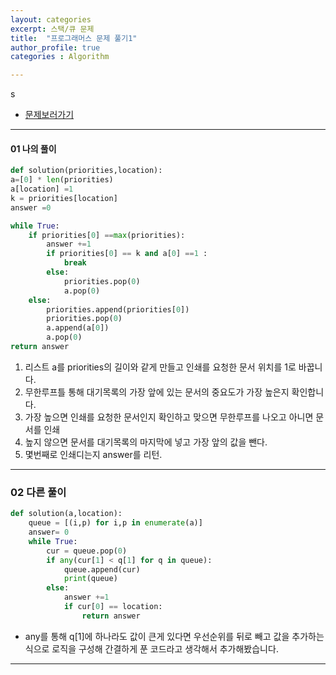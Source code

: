 ```yaml
---
layout: categories
excerpt: 스택/큐 문제 
title:  "프로그래머스 문제 풀기1"
author_profile: true
categories : Algorithm

---
```

s
* [문제보러가기](https://programmers.co.kr/learn/courses/30/lessons/42587 "프로그래머스 사이트로 이동합니다.")
---
#### 01 나의 풀이

```python
def solution(priorities,location):
a=[0] * len(priorities)
a[location] =1
k = priorities[location]
answer =0 

while True:
    if priorities[0] ==max(priorities):
        answer +=1
        if priorities[0] == k and a[0] ==1 :
            break
        else:
            priorities.pop(0)
            a.pop(0)
    else:
        priorities.append(priorities[0])
        priorities.pop(0)
        a.append(a[0])
        a.pop(0)
return answer
```

1. 리스트 a를 priorities의 길이와 같게 만들고 인쇄를 요청한 문서 위치를 1로 바꿉니다.
2. 무한루프틀 통해 대기목록의 가장 앞에 있는 문서의 중요도가 가장 높은지 확인합니다.
3. 가장 높으면 인쇄를 요청한 문서인지 확인하고 맞으면 무한루프를 나오고 아니면 문서를 인쇄
4. 높지 않으면 문서를 대기목록의 마지막에 넣고 가장 앞의 값을 뺀다.
5. 몇번째로 인쇄디는지 answer를 리턴.

---
### 02 다른 풀이
```python
def solution(a,location):
    queue = [(i,p) for i,p in enumerate(a)]
    answer= 0
    while True:
        cur = queue.pop(0)
        if any(cur[1] < q[1] for q in queue):
            queue.append(cur)
            print(queue)
        else:
            answer +=1
            if cur[0] == location:
                return answer
```
* any를 통해 q[1]에 하나라도 값이 큰게 있다면 우선순위를 뒤로 빼고 값을 추가하는 식으로 로직을 구성해 간결하게 푼 코드라고 생각해서 추가해봤습니다.
---
